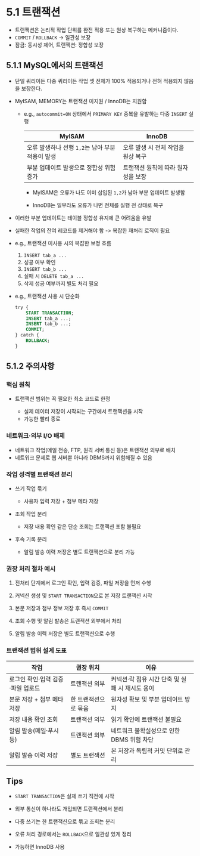 # 5.1 트랜잭션

- 트랜잭션은 논리적 작업 단위를 완전 적용 또는 원상 복구하는 메커니즘이다.
- `COMMIT` / `ROLLBACK` -> 일관성 보장
- 잠금: 동시성 제어, 트랜잭션: 정합성 보장

## 5.1.1 MySQL에서의 트랜잭션

- 단일 쿼리이든 다중 쿼리이든 작업 셋 전체가 100% 적용되거나 전혀 적용되지 않음을 보장한다. 
- MyISAM, MEMORY는 트랜잭션 미지원 / InnoDB는 지원함
   
  - e.g., `autocommit=ON` 상태에서 `PRIMARY KEY` 중복을 유발하는 다중 `INSERT` 실행

    |MyISAM | InnoDB |
    |---|---|
    | 오류 발생하나 선행 `1,2`는 남아 부분 적용이 발생 | 오류 발생 시 전체 작업을 원상 복구 |
    | 부분 업데이트 발생으로 정합성 위험 증가 | 트랜잭션 원칙에 따라 원자성을 보장 |

    - MyISAM은 오류가 나도 이미 삽입된 `1,2`가 남아 부분 업데이트 발생함
    
    - InnoDB는 일부라도 오류가 나면 전체를 실행 전 상태로 복구

- 이러한 부분 업데이트는 테이블 정합성 유지에 큰 어려움을 유발
- 실패한 작업의 잔여 레코드를 제거해야 함 -> 복잡한 재처리 로직이 필요

- e.g., 트랜잭션 미사용 시의 복잡한 보정 흐름

    1. `INSERT tab_a ...`
    2. 성공 여부 확인
    3. `INSERT tab_b ...`
    4. 실패 시 `DELETE tab_a ...`
    5. 삭제 성공 여부까지 별도 처리 필요 

- e.g., 트랜잭션 사용 시 단순화

    ```sql
    try {
        START TRANSACTION;
        INSERT tab_a ...;
        INSERT tab_b ...;
        COMMIT;
    } catch {
        ROLLBACK;
    }
    ```



## 5.1.2 주의사항

### 핵심 원칙

- 트랜잭션 범위는 꼭 필요한 최소 코드로 한정
  
  - 실제 데이터 저장이 시작되는 구간에서 트랜잭션을 시작
  - 가능한 빨리 종료

### 네트워크·외부 I/O 배제

- 네트워크 작업(메일 전송, FTP, 원격 서버 통신 등)은 트랜잭션 외부로 배치
- 네트워크 문제로 웹 서버뿐 아니라 DBMS까지 위험해질 수 있음 

### 작업 성격별 트랜잭션 분리

- 쓰기 작업 묶기
  - 사용자 입력 저장 + 첨부 메타 저장

- 조회 작업 분리
  - 저장 내용 확인 같은 단순 조회는 트랜잭션 포함 불필요

- 후속 기록 분리
  - 알림 발송 이력 저장은 별도 트랜잭션으로 분리 가능

### 권장 처리 절차 예시

1. 전처리 단계에서 로그인 확인, 입력 검증, 파일 저장을 먼저 수행

2. 커넥션 생성 및 `START TRANSACTION`으로 본 저장 트랜잭션 시작
 
3. 본문 저장과 첨부 정보 저장 후 즉시 `COMMIT`

4. 조회 수행 및 알림 발송은 트랜잭션 외부에서 처리

5. 알림 발송 이력 저장은 별도 트랜잭션으로 수행 

### 트랜잭션 범위 설계 도표

| 작업 | 권장 위치 | 이유 |
|---|---|---|
| 로그인 확인·입력 검증·파일 업로드 | 트랜잭션 외부 | 커넥션·락 점유 시간 단축 및 실패 시 재시도 용이  |
| 본문 저장 + 첨부 메타 저장 | 한 트랜잭션으로 묶음 | 원자성 확보 및 부분 업데이트 방지  |
| 저장 내용 확인 조회 | 트랜잭션 외부 | 읽기 확인에 트랜잭션 불필요  |
| 알림 발송(메일·푸시 등) | 트랜잭션 외부 | 네트워크 불확실성으로 인한 DBMS 위험 차단  |
| 알림 발송 이력 저장 | 별도 트랜잭션 | 본 저장과 독립적 커밋 단위로 관리  |



## Tips

- `START TRANSACTION`은 실제 쓰기 직전에 시작

- 외부 통신이 하나라도 개입되면 트랜잭션에서 분리

- 다중 쓰기는 한 트랜잭션으로 묶고 조회는 분리

- 오류 처리 경로에서는 `ROLLBACK`으로 일관성 있게 정리

- 가능하면 InnoDB 사용
